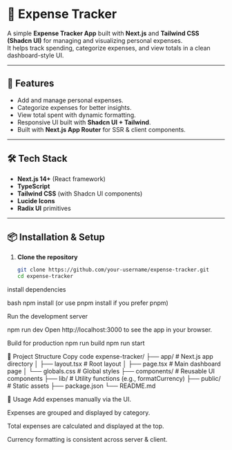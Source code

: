 # 💸 Expense Tracker

A simple **Expense Tracker App** built with **Next.js** and **Tailwind CSS (Shadcn UI)** for managing and visualizing personal expenses.  
It helps track spending, categorize expenses, and view totals in a clean dashboard-style UI.

---

## 🚀 Features
- Add and manage personal expenses.
- Categorize expenses for better insights.
- View total spent with dynamic formatting.
- Responsive UI built with **Shadcn UI + Tailwind**.
- Built with **Next.js App Router** for SSR & client components.

---

## 🛠 Tech Stack
- **Next.js 14+** (React framework)
- **TypeScript**
- **Tailwind CSS** (with Shadcn UI components)
- **Lucide Icons**
- **Radix UI** primitives

---

## 📦 Installation & Setup

1. **Clone the repository**
   ```bash
   git clone https://github.com/your-username/expense-tracker.git
   cd expense-tracker


install dependencies

bash 
npm install 
(or use pnpm install if you prefer pnpm)

Run the development server

npm run dev Open http://localhost:3000 to see the app in your browser.

Build for production npm run build npm run start

📂 Project Structure Copy code expense-tracker/ ├── app/ # Next.js app directory │ ├── layout.tsx # Root layout │ ├── page.tsx # Main dashboard page │ └── globals.css # Global styles ├── components/ # Reusable UI components ├── lib/ # Utility functions (e.g., formatCurrency) ├── public/ # Static assets ├── package.json └── README.md

🎯 Usage Add expenses manually via the UI.

Expenses are grouped and displayed by category.

Total expenses are calculated and displayed at the top.

Currency formatting is consistent across server & client.

